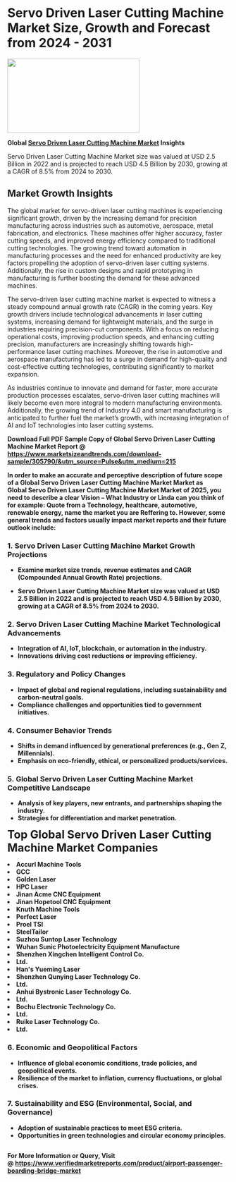 <H1>Servo Driven Laser Cutting Machine Market Size, Growth and Forecast from 2024 - 2031</H1><img class="aligncenter size-medium wp-image-584254" src="https://thirdeyenews.in/wp-content/uploads/2024/09/Global-Market-Research-300x168.jpeg" alt="" width="300" height="168" /><p><strong>Global&nbsp;<a href="https://www.marketsizeandtrends.com/download-sample/305790/&amp;utm_source=Pulse&amp;utm_medium=215">Servo Driven Laser Cutting Machine Market</a> Insights</strong></p><p>Servo Driven Laser Cutting Machine Market size was valued at USD 2.5 Billion in 2022 and is projected to reach USD 4.5 Billion by 2030, growing at a CAGR of 8.5% from 2024 to 2030.</p><p><h2>Market Growth Insights</h2> <p>The global market for servo-driven laser cutting machines is experiencing significant growth, driven by the increasing demand for precision manufacturing across industries such as automotive, aerospace, metal fabrication, and electronics. These machines offer higher accuracy, faster cutting speeds, and improved energy efficiency compared to traditional cutting technologies. The growing trend toward automation in manufacturing processes and the need for enhanced productivity are key factors propelling the adoption of servo-driven laser cutting systems. Additionally, the rise in custom designs and rapid prototyping in manufacturing is further boosting the demand for these advanced machines.</p> <p><strong></strong></p> <p>The servo-driven laser cutting machine market is expected to witness a steady compound annual growth rate (CAGR) in the coming years. Key growth drivers include technological advancements in laser cutting systems, increasing demand for lightweight materials, and the surge in industries requiring precision-cut components. With a focus on reducing operational costs, improving production speeds, and enhancing cutting precision, manufacturers are increasingly shifting towards high-performance laser cutting machines. Moreover, the rise in automotive and aerospace manufacturing has led to a surge in demand for high-quality and cost-effective cutting technologies, contributing significantly to market expansion.</p> <p>As industries continue to innovate and demand for faster, more accurate production processes escalates, servo-driven laser cutting machines will likely become even more integral to modern manufacturing environments. Additionally, the growing trend of Industry 4.0 and smart manufacturing is anticipated to further fuel the market’s growth, with increasing integration of AI and IoT technologies into laser cutting systems.</p> <p><strong></p><p><span class=""><strong>Download Full PDF Sample Copy of Global Servo Driven Laser Cutting Machine Market Report</strong> @ <a href="https://www.marketsizeandtrends.com/download-sample/305790/&amp;utm_source=Pulse&amp;utm_medium=215" target="_blank">https://www.marketsizeandtrends.com/download-sample/305790/&amp;utm_source=Pulse&amp;utm_medium=215</a></span></p><p>In order to make an accurate and perceptive description of future scope of a Global&nbsp;Servo Driven Laser Cutting Machine Market Market as Global&nbsp;Servo Driven Laser Cutting Machine Market Market of 2025, you need to describe a clear Vision &ndash; What Industry or Linda can you think of for example: Quote from a Technology, healthcare, automotive, renewable energy, name the market you are Reffering to. However, some general trends and factors usually impact market reports and their future outlook include:</p><h3>1.&nbsp;<strong>Servo Driven Laser Cutting Machine Market Growth Projections</strong></h3><ul><li>Examine market size trends, revenue estimates and CAGR (Compounded Annual Growth Rate) projections.</li><li><p>Servo Driven Laser Cutting Machine Market size was valued at USD 2.5 Billion in 2022 and is projected to reach USD 4.5 Billion by 2030, growing at a CAGR of 8.5% from 2024 to 2030.</p></li></ul><h3>2.&nbsp;<strong>Servo Driven Laser Cutting Machine Market Technological Advancements</strong></h3><ul><li>Integration of AI, IoT, blockchain, or automation in the industry.</li><li>Innovations driving cost reductions or improving efficiency.</li></ul><h3>3.&nbsp;<strong>Regulatory and Policy Changes</strong></h3><ul><li>Impact of global and regional regulations, including sustainability and carbon-neutral goals.</li><li>Compliance challenges and opportunities tied to government initiatives.</li></ul><h3>4.&nbsp;<strong>Consumer Behavior Trends</strong></h3><ul><li>Shifts in demand influenced by generational preferences (e.g., Gen Z, Millennials).</li><li>Emphasis on eco-friendly, ethical, or personalized products/services.</li></ul><h3>5.&nbsp;<strong>Global Servo Driven Laser Cutting Machine Market Competitive Landscape</strong></h3><ul><li>Analysis of key players, new entrants, and partnerships shaping the industry.</li><li>Strategies for differentiation and market penetration.</li></ul><p data-pm-slice="1 1 []"><span style="color: inherit; font-family: inherit; font-size: 25px;">Top Global Servo Driven Laser Cutting Machine Market Companies</span></p><div class="" data-test-id=""><p><li>Accurl Machine Tools</li><li> GCC</li><li> Golden Laser</li><li> HPC Laser</li><li> Jinan Acme CNC Equipment</li><li> Jinan Hopetool CNC Equipment</li><li> Knuth Machine Tools</li><li> Perfect Laser</li><li> Proel TSI</li><li> SteelTailor</li><li> Suzhou Suntop Laser Technology</li><li> Wuhan Sunic Photoelectricity Equipment Manufacture</li><li> Shenzhen Xingchen Intelligent Control Co.</li><li> Ltd.</li><li> Han's Yueming Laser</li><li> Shenzhen Qunying Laser Technology Co.</li><li> Ltd.</li><li> Anhui Bystronic Laser Technology Co.</li><li> Ltd.</li><li> Bochu Electronic Technology Co.</li><li> Ltd.</li><li> Ruike Laser Technology Co.</li><li> Ltd.</li></p></div><h3>6.&nbsp;<strong>Economic and Geopolitical Factors</strong></h3><ul><li>Influence of global economic conditions, trade policies, and geopolitical events.</li><li>Resilience of the market to inflation, currency fluctuations, or global crises.</li></ul><h3>7.&nbsp;<strong>Sustainability and ESG (Environmental, Social, and Governance)</strong></h3><ul><li>Adoption of sustainable practices to meet ESG criteria.</li><li>Opportunities in green technologies and circular economy principles.</li></ul><h2><strong style="font-size: 14px;">For More Information or Query, Visit @&nbsp;</strong><a style="background-color: #ffffff; font-size: 14px;" href="https://www.marketsizeandtrends.com/report/servo-driven-laser-cutting-machine-market/" target="_blank">https://www.verifiedmarketreports.com/product/airport-passenger-boarding-bridge-market</a></h2>
